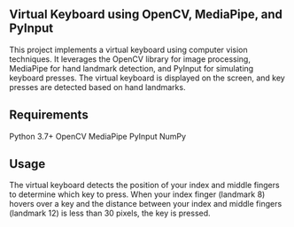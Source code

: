 ## Virtual Keyboard using OpenCV, MediaPipe, and PyInput
This project implements a virtual keyboard using computer vision techniques. It leverages the OpenCV library for image processing, MediaPipe for hand landmark detection, and PyInput for simulating keyboard presses. The virtual keyboard is displayed on the screen, and key presses are detected based on hand landmarks.

## Requirements
Python 3.7+
OpenCV
MediaPipe
PyInput
NumPy


## Usage
The virtual keyboard detects the position of your index and middle fingers to determine which key to press. When your index finger (landmark 8) hovers over a key and the distance between your index and middle fingers (landmark 12) is less than 30 pixels, the key is pressed.
 
